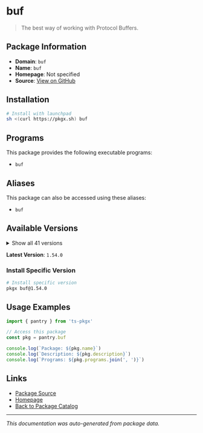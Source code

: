 # buf

> The best way of working with Protocol Buffers.

## Package Information

- **Domain**: `buf`
- **Name**: `buf`
- **Homepage**: Not specified
- **Source**: [View on GitHub](https://github.com/pkgxdev/pantry/tree/main/projects/buf.build/package.yml)

## Installation

```bash
# Install with launchpad
sh <(curl https://pkgx.sh) buf
```

## Programs

This package provides the following executable programs:

- `buf`

## Aliases

This package can also be accessed using these aliases:

- `buf`

## Available Versions

<details>
<summary>Show all 41 versions</summary>

- `1.54.0`, `1.53.0`, `1.52.1`, `1.52.0`, `1.51.0`
- `1.50.1`, `1.50.0`, `1.49.0`, `1.48.0`, `1.47.2`
- `1.47.1`, `1.47.0`, `1.46.0`, `1.45.0`, `1.44.0`
- `1.43.0`, `1.42.0`, `1.41.0`, `1.40.1`, `1.40.0`
- `1.39.0`, `1.38.0`, `1.37.0`, `1.36.0`, `1.35.1`
- `1.35.0`, `1.34.0`, `1.33.0`, `1.32.2`, `1.32.1`
- `1.32.0`, `1.31.0`, `1.30.1`, `1.30.0`, `1.29.0`
- `1.28.1`, `1.28.0`, `1.27.2`, `1.27.1`, `1.27.0`
- `1.26.1`

</details>

**Latest Version**: `1.54.0`

### Install Specific Version

```bash
# Install specific version
pkgx buf@1.54.0
```

## Usage Examples

```typescript
import { pantry } from 'ts-pkgx'

// Access this package
const pkg = pantry.buf

console.log(`Package: ${pkg.name}`)
console.log(`Description: ${pkg.description}`)
console.log(`Programs: ${pkg.programs.join(', ')}`)
```

## Links

- [Package Source](https://github.com/pkgxdev/pantry/tree/main/projects/buf.build/package.yml)
- [Homepage](#)
- [Back to Package Catalog](../package-catalog.md)

---

*This documentation was auto-generated from package data.*
